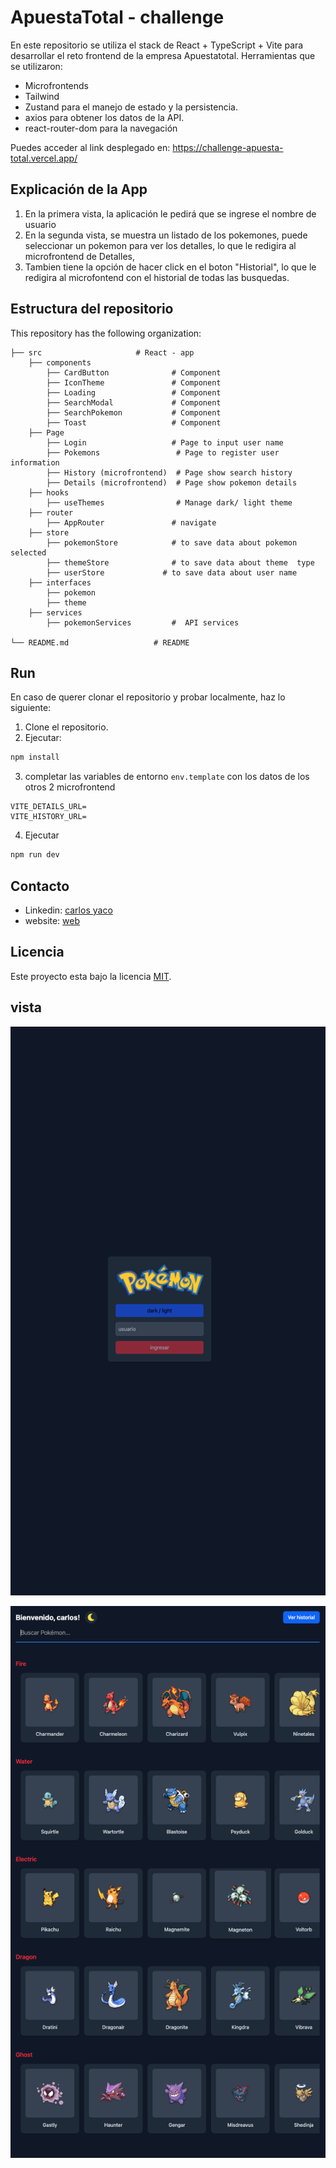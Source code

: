 
# ApuestaTotal - challenge

En este repositorio se utiliza el stack de React + TypeScript + Vite para desarrollar el reto frontend de la empresa Apuestatotal.
Herramientas que se utilizaron:
- Microfrontends
- Tailwind
- Zustand para el manejo de estado y la persistencia.
- axios para obtener los datos de la API.
- react-router-dom para la navegación

Puedes acceder al link desplegado en: https://challenge-apuesta-total.vercel.app/



## Explicación de la App

1. En la primera vista, la aplicación le pedirá que se ingrese el nombre de usuario 
2. En la segunda vista, se muestra un listado de los pokemones, puede seleccionar un pokemon para ver los detalles, lo que le redigira al microfrontend de Detalles,
3. Tambien tiene la opción de hacer click en  el boton "Historial", lo que le redigira al microfontend con el historial de todas las busquedas.


## Estructura del repositorio

This repository has the following  organization:

    ├── src                     # React - app
        ├── components
            ├── CardButton              # Component
            ├── IconTheme               # Component
            ├── Loading                 # Component
            ├── SearchModal             # Component
            ├── SearchPokemon           # Component
            ├── Toast                   # Component
        ├── Page
            ├── Login                   # Page to input user name
            ├── Pokemons                 # Page to register user information
            ├── History (microfrontend)  # Page show search history
            ├── Details (microfrontend)  # Page show pokemon details
        ├── hooks
            ├── useThemes                # Manage dark/ light theme
        ├── router
            ├── AppRouter               # navigate
        ├── store
            ├── pokemonStore            # to save data about pokemon selected
            ├── themeStore              # to save data about theme  type
            ├── userStore             # to save data about user name
        ├── interfaces
            ├── pokemon                  
            ├── theme                  
        ├── services
            ├── pokemonServices         #  API services 
            
    └── README.md                   # README

## Run

En caso de querer clonar el repositorio y probar localmente, haz lo siguiente:

1. Clone el repositorio.
2. Ejecutar:

```bash
npm install
```

3.  completar las variables de entorno `env.template` con los datos de los otros 2 microfrontend
```
VITE_DETAILS_URL=
VITE_HISTORY_URL=
```
4. Ejecutar

```bash
npm run dev
```

## Contacto
* Linkedin: [carlos yaco](https://www.linkedin.com/in/carlos-yaco-tincusi/)
* website: [web](https://yacodev.com)

##  Licencia
Este proyecto esta bajo la licencia [MIT](/LICENCE).


## vista

![vista ](https://github.com/yacodev/test/blob/1c56988130d4a2fd777d107ec6f7a355de9c5f66/src/assets/login.png)

![vista ](https://github.com/yacodev/test/blob/1c56988130d4a2fd777d107ec6f7a355de9c5f66/src/assets/pokemons.png)